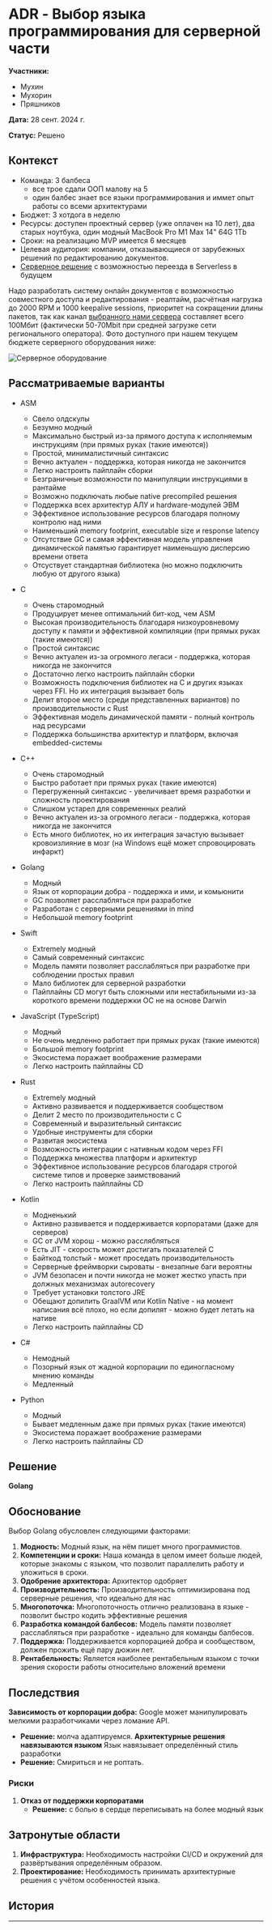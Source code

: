 # ADR - **Выбор языка программирования для серверной части**

**Участники:**
- Мухин
- Мухорин
- Пряшников

**Дата:** 28 сент. 2024 г.

**Статус:** Решено

## Контекст

- Команда: 3 балбеса
  - все трое сдали ООП малову на 5
  - один балбес знает все языки программирования и иммет опыт работы со всеми архитектурами
- Бюджет: 3 хотдога в неделю 
- Ресурсы: доступен проектный сервер (уже оплачен на 10 лет), два старых ноутбука, один модный MacBook Pro M1 Max 14" 64G 1Tb
- Сроки: на реализацию MVP имеется 6 месяцев
- Целевая аудитория: компании, отказывающиеся от зарубежных решений по редактированию документов.
- [Серверное решение](ADR-1.md) с возможностью переезда в Serverless в будущем

Надо разработать систему онлайн документов с возможностью совместного доступа и редактирования - реалтайм, расчётная нагрузка до 2000 RPM и 1000 keepalive sessions, приоритет на сокращении длины пакетов, так как канал [выбранного нами сервера](ADR-1.md) составляет всего 100Мбит (фактически 50-70Mbit при средней загрузке сети регионального оператора). Фото доступного при нашем текущем бюджете серверного оборудования ниже:


![Серверное оборудование](Pasted20240928101811.png)

## Рассматриваемые варианты

- ASM
    - Свело олдскулы
    - Безумно модный
    - Максимально быстрый из-за прямого доступа к исполняемым инструкциям (при прямых руках (такие имеются))
    - Простой, минималистичный синтаксис
    - Вечно актуален - поддержка, которая никогда не закончится
    - Легко настроить пайплайн сборки
    - Безграничные возможности по манипуляции инструкциями в рантайме
    - Возможно подключать любые native precompiled решения
    - Поддержка всех архитектур АЛУ и hardware-модулей ЭВМ
    - Эффективное использование ресурсов благодаря полному контролю над ними
    - Наименьший memory footprint, executable size и response latency
    - Отсутствие GC и самая эффективная модель управления динамической памятью гарантирует наименьшую дисперсию времени ответа
    - Отсуствует стандартная библиотека (но можно подключить любую от другого языка)
- C
    - Очень старомодный
    - Продуцирует менее оптимальний бит-код, чем ASM 
    - Высокая производительность благодаря низкоуровневому доступу к памяти и эффективной компиляции (при прямых руках (такие имеются))
    - Простой синтаксис
    - Вечно актуален из-за огромного легаси - поддержка, которая никогда не закончится
    - Достаточно легко настроить пайплайн сборки
    - Возможность подключения библиотек на C и других языках через FFI. Но их интеграция вызывает боль 
    - Делит второе место (среди представленных вариантов) по производительности с Rust
    - Эффективная модель динамической памяти - полный контроль над ресурсами
    - Поддержка большинства архитектур и платформ, включая embedded-системы
- C++
	- Очень старомодный
	- Быстро работает при прямых руках (такие имеются)
	- Перегруженный синтаксис - увеличивает время разработки и сложность проектирования
	- Слишком устарел для современных реалий
    - Вечно актуален из-за огромного легаси - поддержка, которая никогда не закончится
	- Есть много библиотек, но их интеграция зачастую вызывает кровоизлияние в мозг (на Windows ещё может спровоцировать инфаркт)
- Golang
	- Модный
	- Язык от корпорации добра - поддержка и ими, и комьюнити
	- GC позволяет расслабляться при разработке
	- Разработан с серверными решениями in mind
	- Небольшой memory footprint
- Swift
    - Extremely модный
    - Самый современный синтаксис
    - Модель памяти позволяет расслабляться при разработке при соблюдении простых правил
	- Мало библиотек для серверной разработки
    - Пайплайны CD могут быть сложными или нестабильными из-за короткого времени поддержки ОС не на основе Darwin
- JavaScript (TypeScript)
	- Модный
	- Не очень медленно работает при прямых руках (такие имеются)
	- Большой memory footprint
	- Экосистема поражает воображение размерами
    - Легко настроить пайплайны CD
    
- Rust
    - Extremely модный
    - Активно развивается и поддерживается сообществом
    - Делит 2 место по производительности с С
    - Современный и выразительный синтаксис
    - Удобные инструменты для сборки
    - Развитая экосистема
    - Возможность интеграции с нативным кодом через FFI
    - Поддержка множества платформ и архитектур
    - Эффективное использование ресурсов благодаря строгой системе типов и проверке заимствований
    - Легко настроить пайплайны CD
- Kotlin
	- Модненький
    - Активно развивается и поддерживается корпоратами (даже для серверов)
	- GC от JVM хорош - можно расслябляться
	- Есть JIT - скорость может достигать показателей C
	- Байткод толстый - может проседать производительность
	- Серверные фреймворки сыроваты - внезапные баги вероятны 
	- JVM безопасен и почти никогда не может жестко упасть при должных механизмах autorecovery
	- Требует установки толстого JRE
	- Обещают допилить GraalVM или Kotlin Native - на момент написания всё плохо, но если допилят - можно будет летать на нативе 
    - Легко настроить пайплайны CD
    
- C#
    - Немодный
    - Позорный язык от жадной корпорации по единогласному мнению команды
    - Медленный
    
- Python
    - Модный
    - Бывает медленным даже при прямых руках (такие имеются)
    - Экосистема поражает воображение размерами
    - Легко настроить пайплайны CD

## Решение

**Golang**

## Обоснование

Выбор Golang обусловлен следующими факторами:

1. **Модность:** Модный язык, на нём пишет много программистов.
2. **Компетенции и сроки:** Наша команда в целом имеет больше людей, которые знакомы с языком, что позволит параллелить работу и уложиться в сроки.
3. **Одобрение архитектора:** Архитектор одобряет
3. **Производительность:** Производительность оптимизирована под серверные решения, что идеально для нас
3. **Многопоточка:** Многопоточность отлично реализована в языке - позволит быстро кодить эффективные решения
5. **Разработка командой балбесов:** Модель памяти позволяет расслабляться при разработке - идеально для команды балбесов.
6. **Поддержка:** Поддерживается корпорацией добра и сообществом, должен прожить ещё пару дюжин лет.
7. **Рентабельность:** Является наиболее рентабельным языком с точки зрения скорости работы относительно вложений времени

## Последствия

**Зависимость от корпорации добра:** Google может манипулировать мелкими разработчиками через ломание API.
  - **Решение:** молча адаптируемся.
**Архитектурные решения навязываются языком** Язык навязывает определённый стиль разработки 
  - **Решение:** Смириться и не роптать.
### Риски
1. **Отказ от поддержки корпоратами**
   - **Решение:** с болью в сердце переписывать на более модный язык

## Затронутые области

1. **Инфраструктура:** Необходимость настройки CI/CD и окружений для развёртывания определённым образом.
2. **Проектирование:** Необходимость принимать архитектурные решения с учётом особенностей языка.

## История

----
